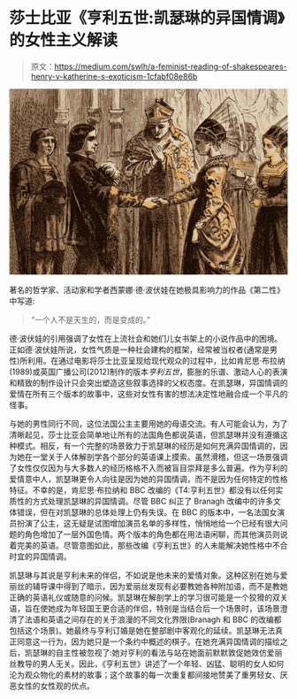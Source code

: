 # 莎士比亚《亨利五世:凯瑟琳的异国情调》的女性主义解读

> 原文：<https://medium.com/swlh/a-feminist-reading-of-shakespeares-henry-v-katherine-s-exoticism-1cfabf08e86b>

![](img/43c02e40946b80e6442ba952dcf498e1.png)

著名的哲学家、活动家和学者西蒙娜·德·波伏娃在她极具影响力的作品《第二性》中写道:

> “一个人不是天生的，而是变成的。”

德·波伏娃的引用强调了女性在上流社会和她们儿女书架上的小说作品中的困境。正如德·波伏娃所说，女性气质是一种社会建构的框架，经常被当权者(通常是男性)所利用。在通过电影将莎士比亚呈现给现代观众的过程中，比如肯尼思·布拉纳(1989)或英国广播公司(2012)制作的版本*亨利五世*，膨胀的乐谱、激动人心的表演和精致的制作设计只会突出塑造这些叙事选择的父权态度。在凯瑟琳，异国情调的爱情在所有三个版本的故事中，这些对女性有害的想法决定性地融合成一个平凡的怪事。

与她的男性同行不同，这位法国公主主要用她的母语交流。有人可能会认为，为了清晰起见，莎士比亚会简单地让所有的法国角色都说英语，但凯瑟琳并没有遵循这种模式。相反，有一个完整的场景致力于凯瑟琳的经历是如何充满异国情调的，因为她在一堂关于人体解剖学各个部分的英语课上摸索。虽然滑稽，但这一场景强调了女性仅仅因为与大多数人的经历格格不入而被盲目崇拜是多么普遍。作为亨利的爱情意中人，凯瑟琳更令人向往是因为她的异国情调，而不是因为任何特定的性格特征。不幸的是，肯尼思·布拉纳和 BBC 改编的《T4:亨利五世》都没有以任何实质性的方式处理凯瑟琳的异国情调。尽管 BBC 纠正了 Branagh 改编中的许多文体错误，但在对凯瑟琳的总体处理上仍有失误。在 BBC 的版本中，一名法国女演员扮演了公主，这无疑是试图增加演员名单的多样性，悄悄地给一个已经有很大问题的角色增加了一层外国色情。两个版本的角色都在用法语闲聊，而其他演员则说着完美的英语。尽管意图如此，那些改编《亨利五世》的人未能解决她性格中不合时宜的异国情调。

凯瑟琳与其说是亨利未来的伴侣，不如说是他未来的爱情对象。这种区别在她与爱丽丝的辅导课中得到了暗示，因为爱丽丝发现有必要教她各种附加语，而不是教她正确的英语礼仪或随意的问候。凯瑟琳在解剖学上的学习很可能是一个狡猾的双关语，旨在使她成为年轻国王更合适的伴侣，特别是当结合后一个场景时，该场景澄清了法语和英语之间存在的关于浪漫的不同文化界限(Branagh 和 BBC 的改编都包括这个场景)。她最终与亨利订婚是她在整部剧中客观化的延续。凯瑟琳无法真正同意这一行为，因为她只是一个条约中概述的棋子。在她充满异国情调的描绘之后，凯瑟琳的自主性被忽视了:她对亨利的看法与站在她面前默默敦促她效仿爱丽丝教导的男人无关。因此，《亨利五世》讲述了一个年轻、凶猛、聪明的女人如何沦为观众物化的素材的故事；这个故事的每一次重复都间接地赞美了重男轻女、厌恶女性的女性观的优点。